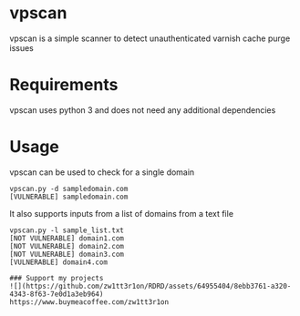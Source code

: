 # vpscan
vpscan is a simple scanner to detect unauthenticated varnish cache purge issues

# Requirements
vpscan uses python 3 and does not need any additional dependencies 

# Usage
vpscan can be used to check for a single domain
```
vpscan.py -d sampledomain.com
[VULNERABLE] sampledomain.com
```

It also supports inputs from a list of domains from a text file
```
vpscan.py -l sample_list.txt
[NOT VULNERABLE] domain1.com
[NOT VULNERABLE] domain2.com
[NOT VULNERABLE] domain3.com
[VULNERABLE] domain4.com

### Support my projects 
![](https://github.com/zw1tt3r1on/RDRD/assets/64955404/8ebb3761-a320-4343-8f63-7e0d1a3eb964)
https://www.buymeacoffee.com/zw1tt3r1on
